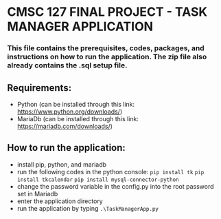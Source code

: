 # **CMSC 127 FINAL PROJECT** - TASK MANAGER APPLICATION

### This file contains the prerequisites, codes, packages, and instructions on how to run the application. The zip file also already contains the .sql setup file. 

Requirements:
-------------------------------------------------------------------------------------------
- Python 
(can be installed through this link: https://www.python.org/downloads/)
- MariaDb 
(can be installed through this link: https://mariadb.com/downloads/)

How to run the application:
-------------------------------------------------------------------------------------------
- install pip, python, and mariadb
- run the following codes in the python console: 
	`pip install tk`
	`pip install tkcalendar`
	`pip install mysql-connector-python`
- change the password variable in the config.py into the root password set in Mariadb 
- enter the application directory
- run the application by typing `.\TaskManagerApp.py`
